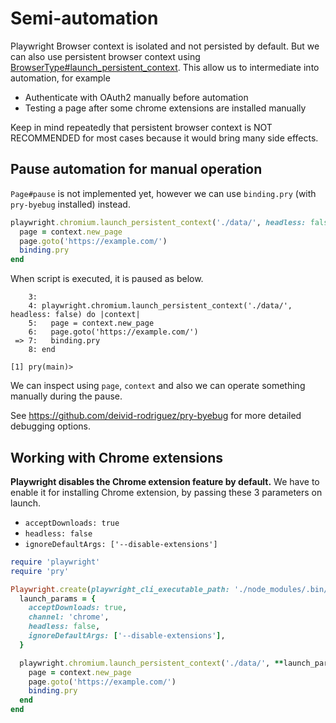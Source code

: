 # Semi-automation

Playwright Browser context is isolated and not persisted by default. But we can also use persistent browser context using [BrowserType#launch_persistent_context](/docs/api/browser_type#launch_persistent_context).
This allow us to intermediate into automation, for example

* Authenticate with OAuth2 manually before automation
* Testing a page after some chrome extensions are installed manually

Keep in mind repeatedly that persistent browser context is NOT RECOMMENDED for most cases because it would bring many side effects.

## Pause automation for manual operation

`Page#pause` is not implemented yet, however we can use `binding.pry`  (with `pry-byebug` installed) instead.

```ruby {4}
playwright.chromium.launch_persistent_context('./data/', headless: false) do |context|
  page = context.new_page
  page.goto('https://example.com/')
  binding.pry
end
```

When script is executed, it is paused as below.

```
    3:
    4: playwright.chromium.launch_persistent_context('./data/', headless: false) do |context|
    5:   page = context.new_page
    6:   page.goto('https://example.com/')
 => 7:   binding.pry
    8: end

[1] pry(main)>
```

We can inspect using `page`, `context` and also we can operate something manually during the pause.

See https://github.com/deivid-rodriguez/pry-byebug for more detailed debugging options.

## Working with Chrome extensions

**Playwright disables the Chrome extension feature by default.**
We have to enable it for installing Chrome extension, by passing these 3 parameters on launch.

* `acceptDownloads: true`
* `headless: false`
* `ignoreDefaultArgs: ['--disable-extensions']`

```ruby
require 'playwright'
require 'pry'

Playwright.create(playwright_cli_executable_path: './node_modules/.bin/playwright') do |playwright|
  launch_params = {
    acceptDownloads: true,
    channel: 'chrome',
    headless: false,
    ignoreDefaultArgs: ['--disable-extensions'],
  }

  playwright.chromium.launch_persistent_context('./data/', **launch_params) do |context|
    page = context.new_page
    page.goto('https://example.com/')
    binding.pry
  end
end
```
